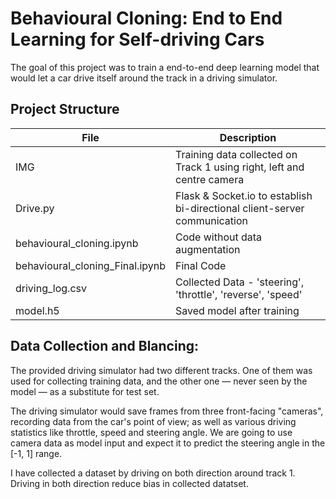 # Behavioural Cloning: End to End Learning for Self-driving Cars

The goal of this project was to train a end-to-end deep learning model that would let a car drive itself around the track in a driving simulator.

## Project Structure

| File  | Description |
| ------------- | ------------- |
|  IMG  |    Training data collected on Track 1 using right, left and centre camera |
| Drive.py  | Flask & Socket.io to establish bi-directional client-server communication  |
| behavioural_cloning.ipynb |  Code without data augmentation |
| behavioural_cloning_Final.ipynb  | Final Code  |
| driving_log.csv  | Collected Data - 'steering', 'throttle', 'reverse', 'speed' |
| model.h5  | Saved model after training |


## Data Collection and Blancing:

The provided driving simulator had two different tracks. One of them was used for collecting training data, and the other one — never seen by the model — as a substitute for test set.

The driving simulator would save frames from three front-facing "cameras", recording data from the car's point of view; as well as various driving statistics like throttle, speed and steering angle. We are going to use camera data as model input and expect it to predict the steering angle in the [-1, 1] range.

I have collected a dataset by driving on both direction around track 1. Driving in both direction reduce bias in collected datatset.
